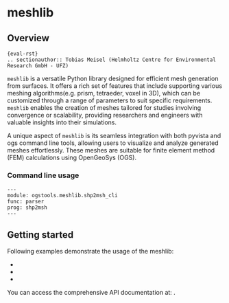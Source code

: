# meshlib

## Overview

```
{eval-rst}
.. sectionauthor:: Tobias Meisel (Helmholtz Centre for Environmental Research GmbH - UFZ)
```

`meshlib` is a versatile Python library designed for efficient mesh generation from surfaces. It offers a rich set of features that include supporting various meshing algorithms(e.g. prism, tetraeder, voxel in 3D), which can be customized through a range of parameters to suit specific requirements. `meshlib` enables the creation of meshes tailored for studies involving convergence or scalability, providing researchers and engineers with valuable insights into their simulations.

A unique aspect of `meshlib` is its seamless integration with both pyvista and ogs command line tools, allowing users to visualize and analyze generated meshes effortlessly. These meshes are suitable for finite element method (FEM) calculations using OpenGeoSys (OGS).

### Command line usage

```{argparse}
---
module: ogstools.meshlib.shp2msh_cli
func: parser
prog: shp2msh
---
```

## Getting started

Following examples demonstrate the usage of the meshlib:

- [](../auto_examples/howto_preprocessing/plot_meshlib_pyvista_input.rst)
- [](../auto_examples/howto_preprocessing/plot_meshlib_vtu_input.rst)
- [](../auto_examples/howto_preprocessing/plot_shapefile_meshing.rst)

You can access the comprehensive API documentation at: [](../reference/ogstools.meshlib).
